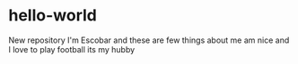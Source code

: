 # hello-world
New repository
I'm Escobar and these are few things about me am nice and I love to play football its my hubby 

